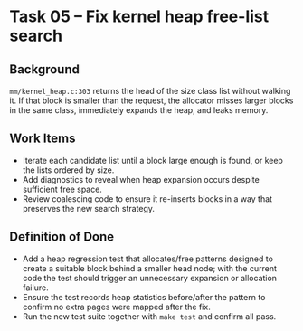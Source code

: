 # Task 05 – Fix kernel heap free-list search

## Background
`mm/kernel_heap.c:303` returns the head of the size class list without walking it. If that block is smaller than the request, the allocator misses larger blocks in the same class, immediately expands the heap, and leaks memory.

## Work Items
- Iterate each candidate list until a block large enough is found, or keep the lists ordered by size.
- Add diagnostics to reveal when heap expansion occurs despite sufficient free space.
- Review coalescing code to ensure it re-inserts blocks in a way that preserves the new search strategy.

## Definition of Done
- Add a heap regression test that allocates/free patterns designed to create a suitable block behind a smaller head node; with the current code the test should trigger an unnecessary expansion or allocation failure.
- Ensure the test records heap statistics before/after the pattern to confirm no extra pages were mapped after the fix.
- Run the new test suite together with `make test` and confirm all pass.
